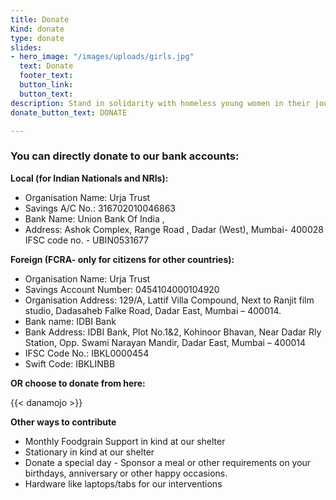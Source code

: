 ```yaml
---
title: Donate
Kind: donate
type: donate
slides:
- hero_image: "/images/uploads/girls.jpg"
  text: Donate
  footer_text:
  button_link:
  button_text:
description: Stand in solidarity with homeless young women in their journey to break free from violence and build a life of dignity for themselves. Your donations will assist us to reach out to more homeless young women and ensure that they have access to services and their rights to lead a violence free and dignified life.
donate_button_text: DONATE

---
```


### **You can directly donate to our bank accounts:**


**Local (for Indian Nationals and NRIs):**
- Organisation Name: Urja Trust
- Savings A/C No.: 316702010046863
- Bank Name:  Union Bank Of India ,
- Address: Ashok Complex, Range Road , Dadar (West), Mumbai- 400028
IFSC code no. - UBIN0531677

**Foreign (FCRA- only for citizens for other countries):**
- Organisation Name: Urja Trust
- Savings Account Number: 0454104000104920
- Organisation Address: 129/A, Lattif Villa Compound, Next to Ranjit film studio, Dadasaheb
Falke Road, Dadar East, Mumbai – 400014.
- Bank name: IDBI Bank
- Bank Address: IDBI Bank, Plot No.1&2, Kohinoor Bhavan, Near Dadar Rly Station, Opp.
Swami Narayan Mandir, Dadar East, Mumbai – 400014
- IFSC Code No.: IBKL0000454
- Swift Code: IBKLINBB

**OR choose to donate from here:**

{{< danamojo >}}

**Other ways to contribute**
- Monthly Foodgrain Support in kind at our shelter
- Stationary in kind at our shelter
- Donate a special day - Sponsor a meal or other requirements on your birthdays, anniversary or other happy occasions.
- Hardware like laptops/tabs for our interventions
